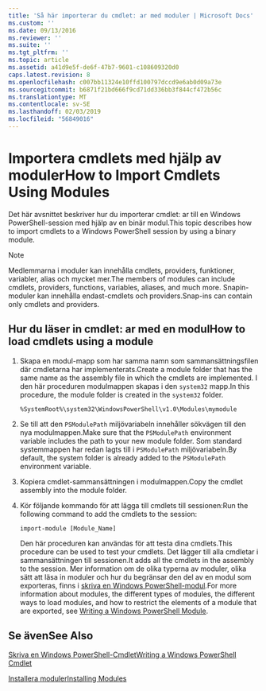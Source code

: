 ```yaml
---
title: 'Så här importerar du cmdlet: ar med moduler | Microsoft Docs'
ms.custom: ''
ms.date: 09/13/2016
ms.reviewer: ''
ms.suite: ''
ms.tgt_pltfrm: ''
ms.topic: article
ms.assetid: a41d9e5f-de6f-47b7-9601-c108609320d0
caps.latest.revision: 8
ms.openlocfilehash: c007bb11324e10ffd100797dccd9e6ab0d09a73e
ms.sourcegitcommit: b6871f21bd666f9cd71dd336bb3f844cf472b56c
ms.translationtype: MT
ms.contentlocale: sv-SE
ms.lasthandoff: 02/03/2019
ms.locfileid: "56849016"
---
```

# <a name="how-to-import-cmdlets-using-modules"></a><span data-ttu-id="fb7b4-102">Importera cmdlets med hjälp av moduler</span><span class="sxs-lookup"><span data-stu-id="fb7b4-102">How to Import Cmdlets Using Modules</span></span>

<span data-ttu-id="fb7b4-103">Det här avsnittet beskriver hur du importerar cmdlet: ar till en Windows PowerShell-session med hjälp av en binär modul.</span><span class="sxs-lookup"><span data-stu-id="fb7b4-103">This topic describes how to import cmdlets to a Windows PowerShell session by using a binary module.</span></span>

> [!NOTE]
> <span data-ttu-id="fb7b4-104">Medlemmarna i moduler kan innehålla cmdlets, providers, funktioner, variabler, alias och mycket mer.</span><span class="sxs-lookup"><span data-stu-id="fb7b4-104">The members of modules can include cmdlets, providers, functions, variables, aliases, and much more.</span></span> <span data-ttu-id="fb7b4-105">Snapin-moduler kan innehålla endast-cmdlets och providers.</span><span class="sxs-lookup"><span data-stu-id="fb7b4-105">Snap-ins can contain only cmdlets and providers.</span></span>

## <a name="how-to-load-cmdlets-using-a-module"></a><span data-ttu-id="fb7b4-106">Hur du läser in cmdlet: ar med en modul</span><span class="sxs-lookup"><span data-stu-id="fb7b4-106">How to load cmdlets using a module</span></span>

1. <span data-ttu-id="fb7b4-107">Skapa en modul-mapp som har samma namn som sammansättningsfilen där cmdletarna har implementerats.</span><span class="sxs-lookup"><span data-stu-id="fb7b4-107">Create a module folder that has the same name as the assembly file in which the cmdlets are implemented.</span></span> <span data-ttu-id="fb7b4-108">I den här proceduren modulmappen skapas i den `system32` mapp.</span><span class="sxs-lookup"><span data-stu-id="fb7b4-108">In this procedure, the module folder is created in the `system32` folder.</span></span>

   `%SystemRoot%\system32\WindowsPowerShell\v1.0\Modules\mymodule`

2. <span data-ttu-id="fb7b4-109">Se till att den `PSModulePath` miljövariabeln innehåller sökvägen till den nya modulmappen.</span><span class="sxs-lookup"><span data-stu-id="fb7b4-109">Make sure that the `PSModulePath` environment variable includes the path to your new module folder.</span></span> <span data-ttu-id="fb7b4-110">Som standard systemmappen har redan lagts till i `PSModulePath` miljövariabeln.</span><span class="sxs-lookup"><span data-stu-id="fb7b4-110">By default, the system folder is already added to the `PSModulePath` environment variable.</span></span>

3. <span data-ttu-id="fb7b4-111">Kopiera cmdlet-sammansättningen i modulmappen.</span><span class="sxs-lookup"><span data-stu-id="fb7b4-111">Copy the cmdlet assembly into the module folder.</span></span>

4. <span data-ttu-id="fb7b4-112">Kör följande kommando för att lägga till cmdlets till sessionen:</span><span class="sxs-lookup"><span data-stu-id="fb7b4-112">Run the following command to add the cmdlets to the session:</span></span>

   `import-module [Module_Name]`

   <span data-ttu-id="fb7b4-113">Den här proceduren kan användas för att testa dina cmdlets.</span><span class="sxs-lookup"><span data-stu-id="fb7b4-113">This procedure can be used to test your cmdlets.</span></span> <span data-ttu-id="fb7b4-114">Det lägger till alla cmdletar i sammansättningen till sessionen.</span><span class="sxs-lookup"><span data-stu-id="fb7b4-114">It adds all the cmdlets in the assembly to the session.</span></span> <span data-ttu-id="fb7b4-115">Mer information om de olika typerna av moduler, olika sätt att läsa in moduler och hur du begränsar den del av en modul som exporteras, finns i [skriva en Windows PowerShell-modul](../module/writing-a-windows-powershell-module.md).</span><span class="sxs-lookup"><span data-stu-id="fb7b4-115">For more information about modules, the different types of modules, the different ways to load modules, and how to restrict the elements of a module that are exported, see [Writing a Windows PowerShell Module](../module/writing-a-windows-powershell-module.md).</span></span>

## <a name="see-also"></a><span data-ttu-id="fb7b4-116">Se även</span><span class="sxs-lookup"><span data-stu-id="fb7b4-116">See Also</span></span>

[<span data-ttu-id="fb7b4-117">Skriva en Windows PowerShell-Cmdlet</span><span class="sxs-lookup"><span data-stu-id="fb7b4-117">Writing a Windows PowerShell Cmdlet</span></span>](./writing-a-windows-powershell-cmdlet.md)

[<span data-ttu-id="fb7b4-118">Installera moduler</span><span class="sxs-lookup"><span data-stu-id="fb7b4-118">Installing Modules</span></span>](../module/installing-a-powershell-module.md)
